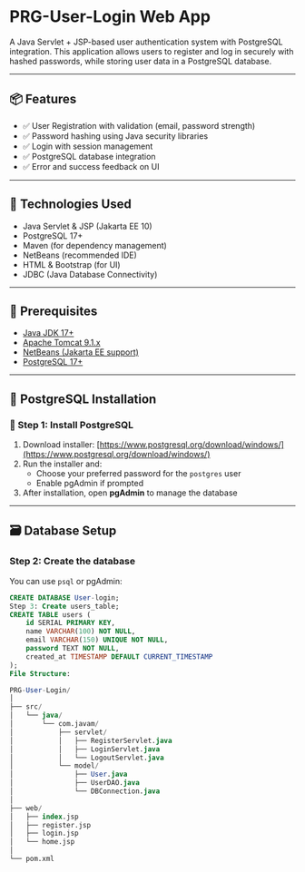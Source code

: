 # PRG-User-Login Web App

A Java Servlet + JSP-based user authentication system with PostgreSQL integration. This application allows users to register and log in securely with hashed passwords, while storing user data in a PostgreSQL database.

---

## 📦 Features

- ✅ User Registration with validation (email, password strength)
- ✅ Password hashing using Java security libraries
- ✅ Login with session management
- ✅ PostgreSQL database integration
- ✅ Error and success feedback on UI

---

## 🚀 Technologies Used

- Java Servlet & JSP (Jakarta EE 10)
- PostgreSQL 17+
- Maven (for dependency management)
- NetBeans (recommended IDE)
- HTML & Bootstrap (for UI)
- JDBC (Java Database Connectivity)

---

## 🧰 Prerequisites

- [Java JDK 17+](https://adoptopenjdk.net/)
- [Apache Tomcat 9.1.x](https://tomcat.apache.org/download-10.cgi)
- [NetBeans (Jakarta EE support)](https://netbeans.apache.org/download/index.html)
- [PostgreSQL 17+](https://www.postgresql.org/download/)

---

## 🐘 PostgreSQL Installation

### 🔽 Step 1: Install PostgreSQL

1. Download installer: [https://www.postgresql.org/download/windows/](https://www.postgresql.org/download/windows/)
2. Run the installer and:
   - Choose your preferred password for the `postgres` user
   - Enable pgAdmin if prompted
3. After installation, open **pgAdmin** to manage the database

---

## 🗃️ Database Setup

### Step 2: Create the database 

You can use `psql` or pgAdmin:

```sql
CREATE DATABASE User-login;
Step 3: Create users_table;
CREATE TABLE users (
    id SERIAL PRIMARY KEY,
    name VARCHAR(100) NOT NULL,
    email VARCHAR(150) UNIQUE NOT NULL,
    password TEXT NOT NULL,
    created_at TIMESTAMP DEFAULT CURRENT_TIMESTAMP
);
File Structure:

PRG-User-Login/
│
├── src/
│   └── java/
│       └── com.javam/
│           ├── servlet/
│           │   ├── RegisterServlet.java
│           │   ├── LoginServlet.java
│           │   └── LogoutServlet.java
│           └── model/
│               ├── User.java
│               ├── UserDAO.java
│               └── DBConnection.java
│
├── web/
│   ├── index.jsp
│   ├── register.jsp
│   ├── login.jsp
│   └── home.jsp
│
└── pom.xml
